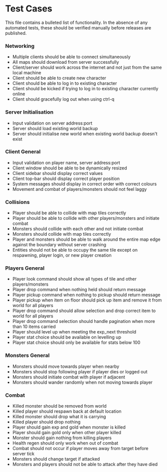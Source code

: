 # Test Cases

This file contains a bulleted list of functionality. In the absence of any automated tests, these should be verified manually before releases are published.

### Networking
* Multiple clients should be able to connect simultaneously
* All maps should download from server successfully
* Client/server should work across the internet and not just from the same local machine
* Client should be able to create new character
* Client should be able to log in to existing character
* Client should be kicked if trying to log in to existing character currently online
* Client should gracefully log out when using ctrl-q

### Server Initialisation
* Input validation on server address:port
* Server should load existing world backup
* Server should initialise new world when existing world backup doesn't exist

### Client General
* Input validation on player name, server address:port
* Client window should be able to be dynamically resized
* Client sidebar should display correct values
* Client top-bar should display correct player position
* System messages should display in correct order with correct colours
* Movement and combat of players/monsters should not feel laggy

### Collisions
* Player should be able to collide with map tiles correctly
* Player should be able to collide with other players/monsters and initiate combat
* Monsters should collide with each other and not initiate combat
* Monsters should collide with map tiles correctly
* Player and monsters should be able to walk around the entire map edge against the boundary without server crashing
* Entities should not be able to occupy the same tile except on respawning, player login, or new player creation

### Players General
* Player look command should show all types of tile and other players/monsters
* Player drop command when nothing held should return message
* Player pickup command when nothing to pickup should return message
* Player pickup when item on floor should pick up item and remove it from world for all players
* Player drop command should allow selection and drop correct item to world for all players
* Player drop command selection should handle pagination when more than 10 items carried
* Player should level up when meeting the exp_next threshold
* Player stat choice should be available on levelling up
* Player stat choice should only be available for stats below 100

### Monsters General
* Monsters should move towards player when nearby
* Monsters should stop following player if player dies or logged out
* Monsters should initiate combat with player if adjacent
* Monsters should wander randomly when not moving towards player

### Combat
* Killed monster should be removed from world
* Killed player should respawn back at default location
* Killed monster should drop what it is carrying
* Killed player should drop nothing
* Player should gain exp and gold when monster is killed
* Player should gain gold only when other player killed
* Monster should gain nothing from killing players
* Health regen should only work when out of combat
* Combat should not occur if player moves away from target before server tick
* Monsters should change target if attacked
* Monsters and players should not be able to attack after they have died